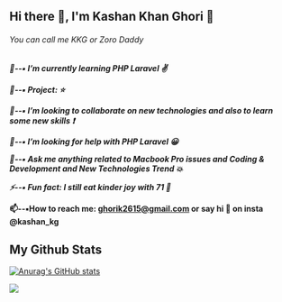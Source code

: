 ## Hi there 👋, I'm Kashan Khan Ghori :boy:

###### You can call me KKG or Zoro Daddy

***🌱--:black_small_square: I’m currently learning PHP Laravel :v:*** 

***🔭--:black_small_square: Project:  :star:***

***👯--:black_small_square: I’m looking to collaborate on new technologies and also to learn some new skills :exclamation:***

***🤔--:black_small_square: I’m looking for help with PHP Laravel :grinning:***

***💬--:black_small_square: Ask me anything related to Macbook Pro issues and Coding & Development and New Technologies Trend :boom:***

***⚡--:black_small_square: Fun fact: I still eat kinder joy with 71 :pill:***

**📫--:black_small_square:How to reach me: ghorik2615@gmail.com or say hi :wave: on insta @kashan_kg**

## **My Github Stats**

[![Anurag's GitHub stats](https://github-readme-stats.vercel.app/api?username=KashanKG&show_icons=true&count_private=true)](https://github.com/anuraghazra/github-readme-stats)

 ![](https://komarev.com/ghpvc/?username=KashanKG&style=for-the-badge)
